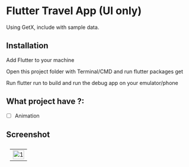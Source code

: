# Flutter Travel App (UI only)

Using GetX, include with sample data.

## Installation

Add Flutter to your machine

Open this project folder with Terminal/CMD and run flutter packages get

Run flutter run to build and run the debug app on your emulator/phone

## What project have ?:

- [ ] Animation

## Screenshot

<table style="padding:10px">
  <tr>
    <td><img src="./screenshots/1.gif"  alt="1" style="display:block;" width="100%" height="100%"></td>
  </tr>
</table>

